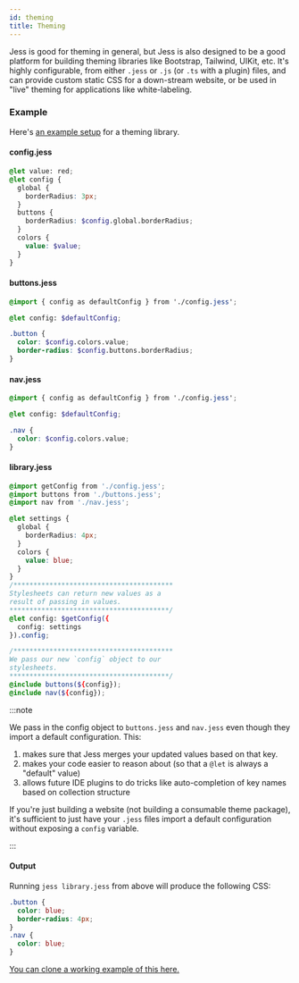```yaml
---
id: theming
title: Theming
---
```


Jess is good for theming in general, but Jess is also designed to be a good platform for building theming libraries like Bootstrap, Tailwind, UIKit, etc. It's highly configurable, from either `.jess` or `.js` (or `.ts` with a plugin) files, and can provide custom static CSS for a down-stream website, or be used in "live" theming for applications like white-labeling.

### Example

Here's [an example setup](https://github.com/jesscss/theme-library-example) for a theming library.

#### config.jess

```scss
@let value: red;
@let config {
  global {
    borderRadius: 3px;
  }
  buttons {
    borderRadius: $config.global.borderRadius;
  }
  colors {
    value: $value;
  }
}
```
#### buttons.jess
```scss
@import { config as defaultConfig } from './config.jess';

@let config: $defaultConfig;

.button {
  color: $config.colors.value;
  border-radius: $config.buttons.borderRadius;
}
```
#### nav.jess
```scss
@import { config as defaultConfig } from './config.jess';

@let config: $defaultConfig;

.nav {
  color: $config.colors.value;
}
```
#### library.jess
```scss
@import getConfig from './config.jess';
@import buttons from './buttons.jess';
@import nav from './nav.jess';

@let settings {
  global {
    borderRadius: 4px;
  }
  colors {
    value: blue;
  }
}
/****************************************
Stylesheets can return new values as a
result of passing in values.
****************************************/
@let config: $getConfig({
  config: settings
}).config;

/****************************************
We pass our new `config` object to our
stylesheets.
****************************************/
@include buttons(${config});
@include nav(${config});
```
:::note

We pass in the config object to `buttons.jess` and `nav.jess` even though they import a default configuration. This:
1. makes sure that Jess merges your updated values based on that key.
2. makes your code easier to reason about (so that a `@let` is always a "default" value)
3. allows future IDE plugins to do tricks like auto-completion of key names based on collection structure


If you're just building a website (not building a consumable theme package), it's sufficient to just have your `.jess` files import a default configuration without exposing a `config` variable.

:::

#### Output

Running `jess library.jess` from above will produce the following CSS:
```css
.button {
  color: blue;
  border-radius: 4px;
}
.nav {
  color: blue;
}
```

[You can clone a working example of this here.](https://github.com/jesscss/theme-library-example)